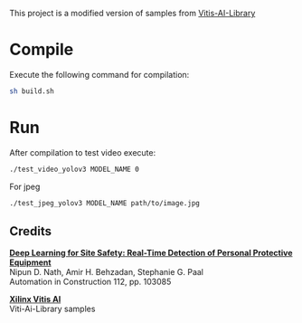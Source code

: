 This project is a modified version of samples from [Vitis-AI-Library](https://github.com/Xilinx/Vitis-AI/tree/master/demo/Vitis-AI-Library/samples/yolov3)
# Compile
Execute the following command for compilation:

```zsh
sh build.sh
```

# Run 

After compilation to test video execute:

```zsh
./test_video_yolov3 MODEL_NAME 0
```

For jpeg 
```zsh
./test_jpeg_yolov3 MODEL_NAME path/to/image.jpg
```

## Credits
[**Deep Learning for Site Safety: Real-Time Detection of Personal Protective Equipment**](https://www.sciencedirect.com/science/article/pii/S0926580519308325) \
Nipun D. Nath, Amir H. Behzadan, Stephanie G. Paal \
Automation in Construction 112, pp. 103085

[**Xilinx Vitis AI**](https://github.com/Xilinx/Vitis-AI)<br>
Viti-Ai-Library samples

